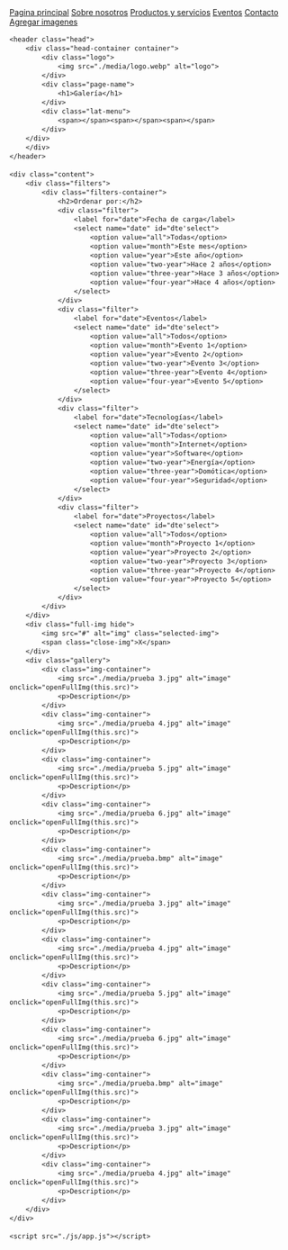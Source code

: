 <!DOCTYPE html>
<html lang="en">

<head>
    <meta charset="UTF-8">
    <meta http-equiv="X-UA-Compatible" content="IE=edge">
    <meta name="viewport" content="width=device-width, initial-scale=1.0">
    <title>Galería | Investel</title>
    <link rel="preconnect" href="https://fonts.googleapis.com">
    <link rel="preconnect" href="https://fonts.gstatic.com" crossorigin>
    <link href="https://fonts.googleapis.com/css2?family=Mulish:wght@300&family=Raleway:wght@700&display=swap"
        rel="stylesheet">
    <link rel="stylesheet" href="./css/normalize.css">
    <link rel="stylesheet" href="./css/main_style.css">
</head>

<body>
    <nav class="navigation hide">
        <a href="https://www.investel.mx/" target="_blank">Pagina principal</a>
        <a href="https://www.investel.mx/sobre-nosotros" target="_blank">Sobre nosotros</a>
        <a href="https://www.investel.mx/servicios" target="_blank">Productos y servicios</a>
        <a href="https://www.investel.mx/eventos" target="_blank">Eventos</a>
        <a href="https://www.investel.mx/contactanos" target="_blank">Contacto</a>
        <a href="https://antoniovalled.github.io/login/" target="_blank">Agregar imagenes</a>
    </nav>

    <header class="head">
        <div class="head-container container">
            <div class="logo">
                <img src="./media/logo.webp" alt="logo">
            </div>
            <div class="page-name">
                <h1>Galería</h1>
            </div>
            <div class="lat-menu">
                <span></span><span></span><span></span>
            </div>
        </div>
        </div>
    </header>

    <div class="content">
        <div class="filters">
            <div class="filters-container">
                <h2>Ordenar por:</h2>
                <div class="filter">
                    <label for="date">Fecha de carga</label>
                    <select name="date" id="dte'select">
                        <option value="all">Todas</option>
                        <option value="month">Este mes</option>
                        <option value="year">Este año</option>
                        <option value="two-year">Hace 2 años</option>
                        <option value="three-year">Hace 3 años</option>
                        <option value="four-year">Hace 4 años</option>
                    </select>
                </div>
                <div class="filter">
                    <label for="date">Eventos</label>
                    <select name="date" id="dte'select">
                        <option value="all">Todos</option>
                        <option value="month">Evento 1</option>
                        <option value="year">Evento 2</option>
                        <option value="two-year">Evento 3</option>
                        <option value="three-year">Evento 4</option>
                        <option value="four-year">Evento 5</option>
                    </select>
                </div>
                <div class="filter">
                    <label for="date">Tecnologías</label>
                    <select name="date" id="dte'select">
                        <option value="all">Todas</option>
                        <option value="month">Internet</option>
                        <option value="year">Software</option>
                        <option value="two-year">Energía</option>
                        <option value="three-year">Domótica</option>
                        <option value="four-year">Seguridad</option>
                    </select>
                </div>
                <div class="filter">
                    <label for="date">Proyectos</label>
                    <select name="date" id="dte'select">
                        <option value="all">Todos</option>
                        <option value="month">Proyecto 1</option>
                        <option value="year">Proyecto 2</option>
                        <option value="two-year">Proyecto 3</option>
                        <option value="three-year">Proyecto 4</option>
                        <option value="four-year">Proyecto 5</option>
                    </select>
                </div>
            </div>
        </div>
        <div class="full-img hide">
            <img src="#" alt="img" class="selected-img">
            <span class="close-img">X</span>
        </div>
        <div class="gallery">
            <div class="img-container">
                <img src="./media/prueba 3.jpg" alt="image" onclick="openFullImg(this.src)">
                <p>Description</p>
            </div>
            <div class="img-container">
                <img src="./media/prueba 4.jpg" alt="image" onclick="openFullImg(this.src)">
                <p>Description</p>
            </div>
            <div class="img-container">
                <img src="./media/prueba 5.jpg" alt="image" onclick="openFullImg(this.src)">
                <p>Description</p>
            </div>
            <div class="img-container">
                <img src="./media/prueba 6.jpg" alt="image" onclick="openFullImg(this.src)">
                <p>Description</p>
            </div>
            <div class="img-container">
                <img src="./media/prueba.bmp" alt="image" onclick="openFullImg(this.src)">
                <p>Description</p>
            </div>
            <div class="img-container">
                <img src="./media/prueba 3.jpg" alt="image" onclick="openFullImg(this.src)">
                <p>Description</p>
            </div>
            <div class="img-container">
                <img src="./media/prueba 4.jpg" alt="image" onclick="openFullImg(this.src)">
                <p>Description</p>
            </div>
            <div class="img-container">
                <img src="./media/prueba 5.jpg" alt="image" onclick="openFullImg(this.src)">
                <p>Description</p>
            </div>
            <div class="img-container">
                <img src="./media/prueba 6.jpg" alt="image" onclick="openFullImg(this.src)">
                <p>Description</p>
            </div>
            <div class="img-container">
                <img src="./media/prueba.bmp" alt="image" onclick="openFullImg(this.src)">
                <p>Description</p>
            </div>
            <div class="img-container">
                <img src="./media/prueba 3.jpg" alt="image" onclick="openFullImg(this.src)">
                <p>Description</p>
            </div>
            <div class="img-container">
                <img src="./media/prueba 4.jpg" alt="image" onclick="openFullImg(this.src)">
                <p>Description</p>
            </div>
        </div>
    </div>

    <script src="./js/app.js"></script>
</body>

</html>
